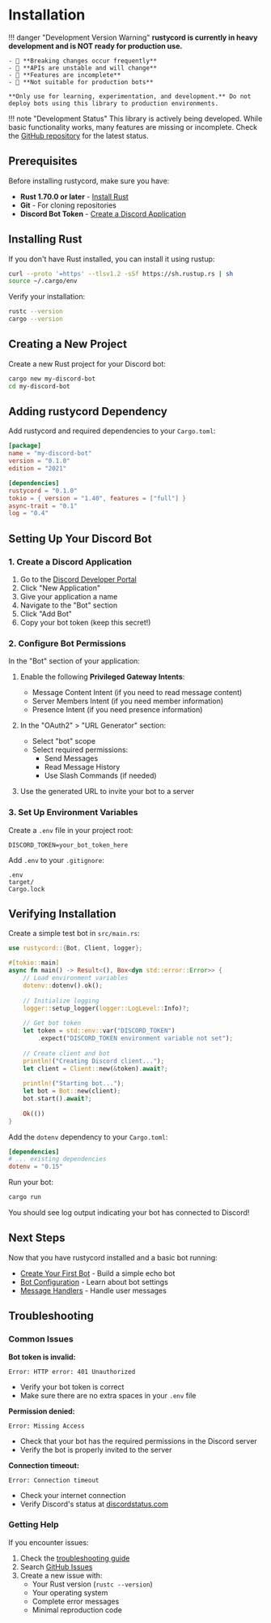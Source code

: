 # Installation

!!! danger "Development Version Warning"
    **rustycord is currently in heavy development and is NOT ready for production use.**
    
    - 🚨 **Breaking changes occur frequently**
    - 🚨 **APIs are unstable and will change**
    - 🚨 **Features are incomplete**
    - 🚨 **Not suitable for production bots**
    
    **Only use for learning, experimentation, and development.** Do not deploy bots using this library to production environments.

!!! note "Development Status"
    This library is actively being developed. While basic functionality works, many features are missing or incomplete. Check the [GitHub repository](https://github.com/iamdhakrey/rustycord) for the latest status.

## Prerequisites

Before installing rustycord, make sure you have:

- **Rust 1.70.0 or later** - [Install Rust](https://rustup.rs/)
- **Git** - For cloning repositories
- **Discord Bot Token** - [Create a Discord Application](https://discord.com/developers/applications)

## Installing Rust

If you don't have Rust installed, you can install it using rustup:

```bash
curl --proto '=https' --tlsv1.2 -sSf https://sh.rustup.rs | sh
source ~/.cargo/env
```

Verify your installation:

```bash
rustc --version
cargo --version
```

## Creating a New Project

Create a new Rust project for your Discord bot:

```bash
cargo new my-discord-bot
cd my-discord-bot
```

## Adding rustycord Dependency

Add rustycord and required dependencies to your `Cargo.toml`:

```toml
[package]
name = "my-discord-bot"
version = "0.1.0"
edition = "2021"

[dependencies]
rustycord = "0.1.0"
tokio = { version = "1.40", features = ["full"] }
async-trait = "0.1"
log = "0.4"
```

## Setting Up Your Discord Bot

### 1. Create a Discord Application

1. Go to the [Discord Developer Portal](https://discord.com/developers/applications)
2. Click "New Application"
3. Give your application a name
4. Navigate to the "Bot" section
5. Click "Add Bot"
6. Copy your bot token (keep this secret!)

### 2. Configure Bot Permissions

In the "Bot" section of your application:

1. Enable the following **Privileged Gateway Intents**:
   - Message Content Intent (if you need to read message content)
   - Server Members Intent (if you need member information)
   - Presence Intent (if you need presence information)

2. In the "OAuth2" > "URL Generator" section:
   - Select "bot" scope
   - Select required permissions:
     - Send Messages
     - Read Message History
     - Use Slash Commands (if needed)

3. Use the generated URL to invite your bot to a server

### 3. Set Up Environment Variables

Create a `.env` file in your project root:

```env
DISCORD_TOKEN=your_bot_token_here
```

Add `.env` to your `.gitignore`:

```gitignore
.env
target/
Cargo.lock
```

## Verifying Installation

Create a simple test bot in `src/main.rs`:

```rust
use rustycord::{Bot, Client, logger};

#[tokio::main]
async fn main() -> Result<(), Box<dyn std::error::Error>> {
    // Load environment variables
    dotenv::dotenv().ok();
    
    // Initialize logging
    logger::setup_logger(logger::LogLevel::Info)?;
    
    // Get bot token
    let token = std::env::var("DISCORD_TOKEN")
        .expect("DISCORD_TOKEN environment variable not set");
    
    // Create client and bot
    println!("Creating Discord client...");
    let client = Client::new(&token).await?;
    
    println!("Starting bot...");
    let bot = Bot::new(client);
    bot.start().await?;
    
    Ok(())
}
```

Add the `dotenv` dependency to your `Cargo.toml`:

```toml
[dependencies]
# ... existing dependencies
dotenv = "0.15"
```

Run your bot:

```bash
cargo run
```

You should see log output indicating your bot has connected to Discord!

## Next Steps

Now that you have rustycord installed and a basic bot running:

- [Create Your First Bot](first-bot.md) - Build a simple echo bot
- [Bot Configuration](configuration.md) - Learn about bot settings
- [Message Handlers](../user-guide/message-handlers.md) - Handle user messages

## Troubleshooting

### Common Issues

**Bot token is invalid:**
```
Error: HTTP error: 401 Unauthorized
```
- Verify your bot token is correct
- Make sure there are no extra spaces in your `.env` file

**Permission denied:**
```
Error: Missing Access
```
- Check that your bot has the required permissions in the Discord server
- Verify the bot is properly invited to the server

**Connection timeout:**
```
Error: Connection timeout
```
- Check your internet connection
- Verify Discord's status at [discordstatus.com](https://discordstatus.com)

### Getting Help

If you encounter issues:

1. Check the [troubleshooting guide](../troubleshooting.md)
2. Search [GitHub Issues](https://github.com/your-username/rustycord/issues)
3. Create a new issue with:
   - Your Rust version (`rustc --version`)
   - Your operating system
   - Complete error messages
   - Minimal reproduction code
